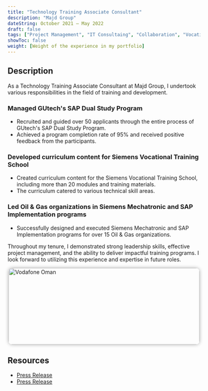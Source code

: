 ```yaml
---
title: "Technology Training Associate Consultant"
description: "Majd Group"
dateString: October 2021 – May 2022
draft: false
tags: ["Project Management", "IT Consultaing", "Collaboration", "Vocational Training", "Mentorship", "Recruitment", "Training Programs"]
showToc: false
weight: [Weight of the experience in my portfolio]
---
```


## Description

As a Technology Training Associate Consultant at Majd Group, I undertook various responsibilities in the field of training and development.

### Managed GUtech's SAP Dual Study Program
- Recruited and guided over 50 applicants through the entire process of GUtech's SAP Dual Study Program.
- Achieved a program completion rate of 95% and received positive feedback from the participants.

### Developed curriculum content for Siemens Vocational Training School
- Created curriculum content for the Siemens Vocational Training School, including more than 20 modules and training materials.
- The curriculum catered to various technical skill areas.

### Led Oil & Gas organizations in Siemens Mechatronic and SAP Implementation programs
- Successfully designed and executed Siemens Mechatronic and SAP Implementation programs for over 15 Oil & Gas organizations.

Throughout my tenure, I demonstrated strong leadership skills, effective project management, and the ability to deliver impactful training programs. I look forward to utilizing this experience and expertise in future roles.


<img src="/experience/buyerassist/img2.jpeg#center" alt="Vodafone Oman" style="width:500px; height:200px; display:block; margin:auto; border-radius: 10px; box-shadow: 0 0 10px rgba(0, 0, 0, 0.3);">

## Resources
- [Press Release](https://www.sap.com/greece/documents/2021/01/aee70476-c67d-0010-87a3-c30de2ffd8ff.html)
- [Press Release](https://www.gutech.edu.om/siemens-mechatronic-training-laboratory-opens/)